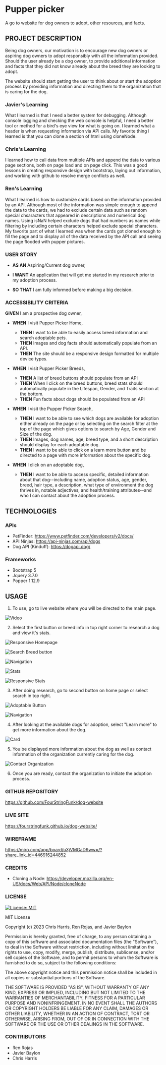 # Pupper picker
A go to website for dog owners to adopt, other resources, and facts.

## PROJECT DESCRIPTION
Being dog owners, our motivation is to encourage new dog owners or aspiring dog owners to adopt responsibly with all the information provided. Should the user already be a dog owner, to provide additional information and facts that they did not know already about the breed they are looking to adopt.

The website should start getting the user to think about or start the adoption process by providing information and directing them to the organization that is caring for the dog.

### Javier's Learning
What I learned is that I need a better system for debugging. Although console logging and checking the web console is helpful, I need a better tool or method for a bird's eye view for what is going on. I learned what a header is when requesting information via API calls. My favorite thing I learned is that you can clone a section of html using cloneNode. 

### Chris's Learning
I learned how to call data from multiple APIs and append the data to various page sections, both on page load and on page click. This was a good lessons in creating responsive design with bootstrap, laying out information, and working with github to resolve merge conflicts as well.

### Ren's Learning
What I learned is how to customize cards based on the information provided by an API. Although most of the information was simple enough to append the data to the cards, we had to exclude certain data such as random special chsaracters that appeared in descriptions and numerical dog names. Using isNaN helped exclude dogs that had numbers as names while filtering by including certain characters helped exclude special characters. My favorite part of what I learned was when the cards got cloned enough to fill the page and to display all of the data received by the API call and seeing the page flooded with pupper pictures. 

### USER STORY
- **AS AN** Aspiring/Current dog owner,

- **I WANT** An application that will get me started in my research prior to my adoption process.

- **SO THAT** I am fully informed before making a big decision. 

### ACCESSIBILITY CRITERIA
**GIVEN** I am a prospective dog owner,

- **WHEN** I visit Pupper Picker Home, 
    - **THEN** I want to be able to easily access breed information and search adoptable pets.
    - **THEN** Images and dog facts should automatically populate from an API.
    - **THEN** The site should be a responsive design formatted for multiple device types.

- **WHEN** I visit Pupper Picker Breeds, 
    - **THEN** A list of breed buttons should populate from an API
    - **THEN** When I click on the breed buttons, breed stats should automatically populate in the Lifespan, Gender, and Traits section at the bottom.
    - **THEN** Fun facts about dogs should be populated from an API

- **WHEN** I visit the Pupper Picker Search, 
    - **THEN** I want to be able to see which dogs are available for adoption either already on the page or by selecting on the search filter at the top of the page which gives options to search by Age, Gender and Size of the dog.
    - **THEN** Images, dog names, age, breed type, and a short description should display for each adoptable dog.
    - **THEN** I want to be able to click on a learn more button and be directed to a page with more information about the specific dog.

- **WHEN** I click on an adoptable dog,
    - **THEN** I want to be able to access specific, detailed information about that dog--including name, adoption status, age, gender, breed, hair type, a description, what type of environment the dog thrives in, notable adjectives, and health/training attributes--and who I can contact about the adoption process. 


## TECHNOLOGIES

### APIs
- PetFinder: https://www.petfinder.com/developers/v2/docs/ 
- API Ninjas: https://api-ninjas.com/api/dogs 
- Dog API (Kinduff): https://dogapi.dog/ 

### Frameworks
- Bootstrap 5
- Jquery 3.7.0
- Popper 1.12.9

## USAGE
1. To use, go to live website where you will be directed to the main page. 

![Video](/assets/images/pupper-picker.GIF)

2. Select the first button or breed info in top right corner to research a dog and view it's stats.

![Responsive Homepage](/assets/images/responsive_design.png)

![Search Breed button](/assets/images/pupper-picker-search-breeds-button.png)

![Navigation](/assets/images/pupper-picker-navigation.png)

![Stats](/assets/images/pupper-picker-stats.png)

![Responsive Stats](/assets/images/response_design_traits.png)

3. After doing research, go to second button on home page or select search in top right.

![Adoptable Button](/assets/images/pupper-picker-adoptable-button.png)

![Navigation](/assets/images/pupper-picker-navigation.png)

4. After looking at the available dogs for adoption, select "Learn more" to get more information about the dog.

![Card](/assets/images/pupper-picker-card.png)

5. You be displayed more information about the dog as well as contact information of the organization currently caring for the dog. 

![Contact Organization](/assets/images/pupper-picker-contact.png)

6. Once you are ready, contact the organization to initiate the adoption process.

### GITHUB REPOSITORY
https://github.com/FourStringFunk/dog-website 

### LIVE SITE
https://fourstringfunk.github.io/dog-website/

### WIREFRAME
https://miro.com/app/board/uXjVMGaD9ww=/?share_link_id=446916244852

### CREDITS
- Cloning a Node: https://developer.mozilla.org/en-US/docs/Web/API/Node/cloneNode 


### LICENSE
[![License: MIT](https://img.shields.io/badge/License-MIT-yellow.svg)](https://opensource.org/licenses/MIT)

MIT License

Copyright (c) 2023 Chris Harris, Ren Rojas, and Javier Baylon

Permission is hereby granted, free of charge, to any person obtaining a copy
of this software and associated documentation files (the "Software"), to deal
in the Software without restriction, including without limitation the rights
to use, copy, modify, merge, publish, distribute, sublicense, and/or sell
copies of the Software, and to permit persons to whom the Software is
furnished to do so, subject to the following conditions:

The above copyright notice and this permission notice shall be included in all
copies or substantial portions of the Software.

THE SOFTWARE IS PROVIDED "AS IS", WITHOUT WARRANTY OF ANY KIND, EXPRESS OR
IMPLIED, INCLUDING BUT NOT LIMITED TO THE WARRANTIES OF MERCHANTABILITY,
FITNESS FOR A PARTICULAR PURPOSE AND NONINFRINGEMENT. IN NO EVENT SHALL THE
AUTHORS OR COPYRIGHT HOLDERS BE LIABLE FOR ANY CLAIM, DAMAGES OR OTHER
LIABILITY, WHETHER IN AN ACTION OF CONTRACT, TORT OR OTHERWISE, ARISING FROM,
OUT OF OR IN CONNECTION WITH THE SOFTWARE OR THE USE OR OTHER DEALINGS IN THE
SOFTWARE.


### CONTRIBUTORS
- Ren Rojas
- Javier Baylon
- Chris Harris
